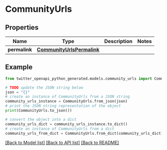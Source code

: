 # CommunityUrls


## Properties

Name | Type | Description | Notes
------------ | ------------- | ------------- | -------------
**permalink** | [**CommunityUrlsPermalink**](CommunityUrlsPermalink.md) |  | 

## Example

```python
from twitter_openapi_python_generated.models.community_urls import CommunityUrls

# TODO update the JSON string below
json = "{}"
# create an instance of CommunityUrls from a JSON string
community_urls_instance = CommunityUrls.from_json(json)
# print the JSON string representation of the object
print(CommunityUrls.to_json())

# convert the object into a dict
community_urls_dict = community_urls_instance.to_dict()
# create an instance of CommunityUrls from a dict
community_urls_from_dict = CommunityUrls.from_dict(community_urls_dict)
```
[[Back to Model list]](../README.md#documentation-for-models) [[Back to API list]](../README.md#documentation-for-api-endpoints) [[Back to README]](../README.md)


